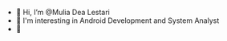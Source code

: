 - 👋 Hi, I’m @Mulia Dea Lestari
- 👀 I'm interesting in Android Development and System Analyst
- 🌱

<!---
Mul101/Mul101 is a ✨ special ✨ repository because its `README.md` (this file) appears on your GitHub profile.
You can click the Preview link to take a look at your changes.
--->

